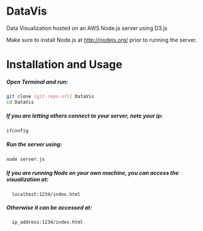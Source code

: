 DataVis
=======

Data Visualization hosted on an AWS Node.js server using D3.js

Make sure to install Node.js at http://nodejs.org/ prior to running the server.

Installation and Usage
=====

##### Open Terminal and run: 

```sh
git clone [git-repo-url] DataVis
cd DataVis
```
##### If you are letting others connect to your server, note your ip:
```sh
ifconfig
```
##### Run the server using: 
```sh
node server.js
```
##### If you are running Node on your own machine, you can access the visualization at:
```
  localhost:1234/index.html
```
##### Otherwise it can be accessed at:
```
  ip_address:1234/index.html
```
